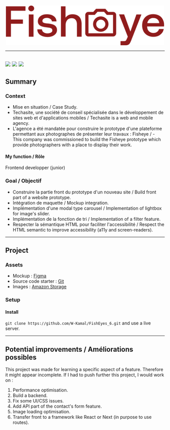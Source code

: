 <p align="center">
  <img src="/src/assets/icons/logo.png" width="500px"alt="Sublime's custom image"/>
</p>

---
[![](https://img.shields.io/badge/HTML5-E34F26?style=flat-square&labelColor=fff&logo=html5&logoColor=E34F26)](https://developer.mozilla.org/fr/docs/Glossary/HTML)
[![](https://img.shields.io/badge/CSS-1572B6?style=flat-square&labelColor=fff&logo=css3&logoColor=1572B6)](https://developer.mozilla.org/fr/docs/Web/CSS/Reference)
[![](https://img.shields.io/badge/JavaScript-F7DF1E?style=flat-square&labelColor=fff&logo=javascript&logoColor=F7DF1E)](https://developer.mozilla.org/fr/docs/Web/JavaScript)
---
## Summary
### Context
- Mise en situation / Case Study.
- Techasite, une société de conseil spécialisée dans le développement de sites web et d'applications mobiles / Techasite is a web and mobile agency.
- L'agence a été mandatée pour construire le prototype d'une plateforme permettant aux photographes de présenter leur travaux : Fisheye / - This company was commissioned to build the Fisheye prototype which provide photographers with a place to display their work.
#### My function / Rôle
Frontend developper (junior)
### Goal / Objectif
- Construire la partie front du prototype d'un nouveau site / Build front part of a website prototype.
- Intégration de maquette / Mockup integration.
- Implémentation d'une modal type carousel / Implementation of lightbox for image's slider.
- Implémentation de la fonction de tri / Implementation of a filter feature.
- Respecter la sémantique HTML pour faciliter l'accessibilité / Respect the HTML semantic to improve accessibility (a11y and screen-readers).

---
## Project
### Assets
- Mockup : [Figma](https://www.figma.com/file/Q3yNeD7WTK9QHDldg9vaRl/UI-Design-FishEye-FR?node-id=0%3A1)
- Source code starter : [Git](https://github.com/OpenClassrooms-Student-Center/Front-End-Fisheye)
- Images : [Amazon Storage](https://s3-eu-west-1.amazonaws.com/course.oc-static.com/projects/Front-End+V2/P5+Javascript+%26+Accessibility/FishEye_Photos.zip)

### Setup
#### Install
  `git clone https://github.com/W-Kamal/FishEyes_6.git` and use a live server.
  
---
## Potential improvements / Améliorations possibles
This project was made for learning a specific aspect of a feature. Therefore it might appear incomplete.
If I had to push further this project, I would work on :
1. Performance optimisation.
2. Build a backend.
3. Fix some UI/CSS issues.
4. Add API part of the contact's form feature.
5. Image loading optimisation.
6. Transfer front to a framework like React or Next (in purpose to use routes).
